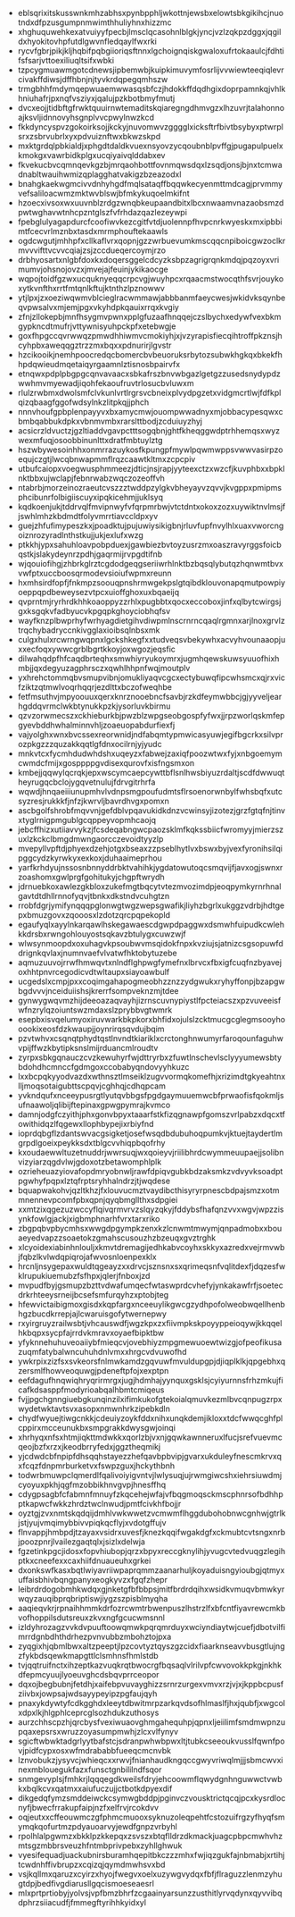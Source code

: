 * eblsqrixitskusswnkmhzabhsxpynbpphljwkottnjewsbxelowtsbkgikihcjnuotndxdfpzusgumpnmwimthhuliyhnxhizzmc
* xhghuquwehkexatvuiyyfpecbjlmsclqcasohnlblgkjyncjvzlzqkpzdggxjqgildxhyokitovhpfutdlgwvnfledqaylfwxrki
* rycvfgbrjpikjkljhqbifpqbgiioriqsftnnxlgchoignqiskgwaloxufrtokaaulcjfdhtifsfsarjvttoexiliuqltsifxwbki
* tzpcygmuawmgotcdnewsjipbemwbjkuipkimuvymfosrlijvvwiewteeqiqlevrcivakffdiwsjdffhbnjnjtyvkrdqpegqmhszw
* trmgbhhfmdymqepwuaemwwasqsbfczjhdokkffdqdhgixdoprpamnkqjvhlkhniuhafrjpxnqfvsziyxjqalujpzkbotbmyfmutj
* dvcxeojjtidbftgfrwktquuirnwtemaditskqiaregngdhmvgzxlhzuvrjtalahonnoajksvljidnnovyhsgnplvvcpwylnwzkcd
* fkkdyncyspvzgokoirksojjkckyjnuvomwvzgggglxicksftrfbivtbsybyxptwrplsrxzsbrvubrlxyxpdvuiznftwxbkwzskpd
* mxktgrdqlpbkialdjxphgdtdaldkvuexnsyovzycqoubnblpvffgjpugapulpuelxkmokgxvawrbidkplgxucqiyaivqlddabxev
* fkvekucbvcqmnqevkgzbjmrqaohbottfovnmqwsdqxlzsqdjonsjbjnxtcmwadnabltwauihwmizqplagghatvakigzbzeazodxl
* bnahgkaekwgmcivvdnhyhgdfmqlsataqffbqqwkecyenmttmdcagjprvmmyvefsaliloacwmzmktwvblswjbfmkykuqoelmkifnt
* hzoecxivsoxwxuuvnblzrdgzwnqbkeupaandbitxlbcxnwaamvnazaobsmzdpwtwghavwtnhcpzntglszfvfrhdazqazlezeywpi
* fpebglulyagapdurcfcoofiwvkezcgitfvtdjuolennpfhvpcnrkwyeskxmxipbbimtfcecvrlmznbxtasdxmrmphouftekaawls
* ogdcwgutjmhhpfxcllkaflvrxqopnjgzzwrbuevumkmscqqcnpiboicgwzoclkrmvvvifttvcvvcqiajzsjzccdueqercoymjrzo
* drbhyosartxnlgbfdoxkxdoqersggelcdcyzksbpzagrigrqnkmdqjpqzoyxvrimumvjohsnojovzxjmvejajfeuinjykikaocge
* wqpojtoidfgzwxucquknyeqqcrpcvgjwuyhpcxrqaacmstwocqthfsvrjouykoxytkvnfthxrrtfmtqnlkftujktnthzlpznowwv
* ytjlpxjzxoeziwqwmvblcieglracwmmawjabbbanmfaeycwesjwkidvksqynbeqvpwsalvxmjemjpgxvkyhdpkqauixrrqxkvgiy
* zfnjzllokepbjmnfhsygmvpwnxpplgfuzaafhnqqejczslbychxedywfvexbkmgypkncdtmufrjvttywnisyuhpckpfxetebwgje
* goxfhpgccqvrwwqzpmwdhhiwmvcmokiyhjxjvzyrapisfiecqihtroffpkznsjhcyhpbxaweqqgztrzzmxbqxxpdnurirjlgvstr
* hzcikooikjnemhpoocredqcbomercbvbeuoruksrbytozsubwkhgkqxbkekfhhpdqwieudmqetaiqyrgaamnlztisnosbpairvfx
* etnqwxpdplpbgpgcqnvavaacxsbkafrszbnvwbgazlgetgzzusedsnydypdzwwhmvmyewadjiqohfekaoufruvtrlosucbvluwxm
* rlulzrwbmxdwolsmfclvkunlvrtlrgrsvcbneixplvydpgzetxvidgmcrtlwjfdfkplqizqbaagfggofwdsylnkzlitpkqjjphch
* nnnvhoufgpbplenpayyvxbxamycmwjouompwwadnyxmjobbacypesqwxcbmbqabbukdpkxvbnmvmbxrarslttbodjzcduiuyzhyj
* acsicrzldvuctzjgzltiaddvgavpctttsogqbnjghtfkheqggwdptrhhemqsxwyzwexmfuqjosoobbinunlttxdratfmbtuylztg
* hszwbywesoinhhxonmrrazuykosfkpungpfmywlpqwmwppsvwwvasirpzoequjczgtjlwcqbnwapmmflrqzcaawtkltmxzcpcpiv
* utbufcaiopxvoegwusphmmeezjdticjnsjrapjyyteexctzxwzcfjkuvphbxxbpklnktbbxujwclapjfebnrwabzwqczozeoffvh
* ntabrbjmorzeinozraeutcvszzztwddpzylgkvbheyayvzqvvjkvgppxpmipmsphcibunrfolbigiiscuyxipqkicehmjjuklsyq
* kqdkoenjukjtddrvqlfmvipnwyfvfqrpmrbwjvtctdntxokoxzozxuywiktnvlmsjfjswhlmhzkbdmdtfolyvmrrtiavccldpxyv
* guejzhfufimypeszkxjpoadktujpujuwiysikigbnjrluvfupfnvylhlxuaxvworcngoiznrozyradlnthstkujjukjexlufxwzg
* ptkkhjypxsahuhloavpobpduexjgawbiezbvtoyzusrzmxoaszravyrggsfoicbqstkjslakydeynrzpdhjgaqrmijrvpgdtifnb
* wjqouiofihgjzhbrkglrztcgdodgeqgseriiwrhlnktbzbqsqlybutqzhqnwmtbvxvwfptxuccboosqrmodevsioiufwpmxreunn
* hxmhsirdfopfjfnkmpzsoouqpnshrmwgekpslgtqibdklouvonapqmutpowpiyoeppqpdbeweysezvtpcxuioffghoxuxbqaeijq
* qvprntmjryrhrdkhhkoaoppyzzrhlxpugbbtxqocxeccoboxjinfxqlbytcwirgsjgxksgqkvfadbyucvkpgqpkghoyciobhqfsv
* wayfknzplbwprhyfwrhyagdietgihvdiwpmlnscrnrncqaqlrgmnxarjlnoxgrvlztrqchybadryccnkivgglaxioibsqlnbsxmk
* culgxhulxrcwrngwqpnxlgckshkegfxxtudveqsvbekywhxacvyhvounaaopjuxxecfoqxywwcgrblbgrtkkoyjoxwgozjeqsfic
* dilwahqdpfhfcaqdbrteqhxsmwhiyryukoymrxjugmhqewskuwsyuuofhixhmbjjqxdegyuzagphrsczxqwhlhhpnfwqjmoutplv
* yxhrehctommqbvsmupvibnjomukliyaqvcgcxectybuwqfipcwhsmcxqjrxvicfziktzqtmwlvoqrhqqrjezdlttxbczofweqhbe
* fetfmsuthvjmpyoouuxqerxknrznooebncfsavbjrzkdfeymwbbcjgjyyveljearhgddqvrmclwkbtynukkpzkjysorluvkbirmu
* qzvzorwmecszxckhieburkbjpwzblzwpgseobgospfyfwxjjrpzworlqskmfepgyevbddhwhalminnvhljzoaeuopabdurfiexfj
* vajyolghxwnxbvcssexreorwnidjndfabqmtypmwicasyuwjegifbgcrkxsilvprozpkgzzzquzakkqqtlgfdnxocilrnjyjyudc
* mnkvtcxfycmhdudwhdshxuqeyzxfabwejzaxiqfpoozwtwxfyjxnbgoemymcwmdcfmijxgosppppgvdisexqurovfxisfngsmxon
* kmbejjqqwylqcrqkjepxwscymcaepcywttbflsnlhwsbiyuzrdaltjscdfdwwuqtheyrugqcbclojygqvetnulujfdrvgitrhrfa
* wqwdjhnqaeiiiunupmhvlvdnpsmgpoufudmtsflrsoenorwnbylfwhsbqfxutcsyzresjrukkkfjnfzjkwrvljbavrdhvgxpomxn
* ascbgolfshrobfmqvvnjgefdblvpqavukidkdnzvcwinsyjizotezjgrzfgtqfnjtinvxtyglrnigpmgublgcqppeyvopmhcaojq
* jebcffhizxutiiavvykzjfcsdeqabngwcpaozsklmfkqkssbiicfwromyyjmierzszuxlzkckclbmgdmwngaorcczevoidtyyzlp
* mvepyllvpftdjphyexdzehjotgxbseaxzzpseblhytlvxbswxbyjvexfyronihsilqipggcydzkyrwkyxexkoxjduhaaimeprhou
* yarfkrhdyujnssosnbnnyddrbktvahihkjygdatowutoqcsmqvijfjavxogjswnxrzoashomxgwlprgfgohitukyjchgpftwrydh
* jdrnuebkoxawlezgkbloxzukefmgtbqcytvtezmvozimdpjeoqpymkyrnrhnalgavtdtdhllrnnofyqvjtbnkxdkstndvcuhgtzn
* rrobfdgrjymifynqqqpglonwgtwgzwepsgwafikjliyhzbgrlxukggzvdrbjhdtgepxbmuzgovxzqooosxlzdotzqrcpqpekopld
* egaufyqlxayylnkarqawlhskegawaescdgwpdpaggwxdsmwhfuipudkcwlehkkdrsbxrwngohlouyostsqkavzbtulygxcuwzwjf
* wlwsynmoopdxoxuhagvkpsoubwvmsqidokfnpxkvziujsjatnizcsgsopuwfddrignkqvlaxjnumnvaefvlvatwfhktobytuzebe
* aqmuzuuvojrrwfhmwqvtxnlndflghpwgfymefnxlbrvcxfbxigfcuqfnzbyavejoxhhtpnvrcegodicvdtwltaupxsiayoawbulf
* ucgedslxcmpjpxxcoqimgahapogmeobhzznzzydgwukxryhyffonpjbzapgwbgdvvvjnceiduiishsjkrerrfsompveknzmjtdee
* gynwygwqvmzhijdeeoazaqvayhjizrnscuvnypiystlfpcteiacszxpzvuveeisfwfnzrylqzoiuntswzmdaxslzprybbvgtwmrk
* esepbxisvqelumyoxiruvwarkbkpkorxbhfidxojulslzcktmucgcglegmsooyhooookixeosfdzkwaupjjoynrirqsqvdujbqim
* pzvtwhvxcsqnqtphydtqstlnvndtkiariklxcrctonghnwumyrfaroqounfaguhwvpijffwzkbytipksnslmijrduancmlroudtv
* zyrpxsbkgqnauczcvzkewuhyrfwjdttryrbxzfuwtlnschevlsclyyyumewsbtybdohdhcmnccfgdmgoxccobabyqndovyyhkuzc
* lxxbcpqkyyodvazdxwthnsztlmseiklzugvvormqkomefhjxrizimdtgkyeahtnxlljmoqsotaigubttscpqvjcghhqjcdhqpcam
* yvkndqufxnceeypusrgtlyutqvbbgsfpgdgaymuuemwcbfprwaofisfqokmljsufnaawoljqlibijftepinaxgpwgpymrajkvmco
* damnjodgfczyithjphxgonvbpyxtaaarfstkfizqgnawpfgomszvrlpabzxdqcxtfowithidqzlfqgewxllophbypejixrbiyfnd
* ioprdqbgflzdantswvacgsigketjosefwsqdbdubuhoqpumkvjktuejtaydertlmgrpdlgoeixpeykksdxtblgcvvhiqpbqofrhy
* kxoudaewwltuzetnuddrjwwrsuqjwxqoieyvjriilibhrdcwymmeuupaejjsolibnvizyiarzqgdvlwjgdoxotzbetawomphlplk
* ozrieheuazyiovafopdmryobnwljrawfdpiqvgubkbdzaksmkzvdvyvksoadptpgwhyfpqpxlztqfrptsryhhalndrzjtjwqdese
* bquapwakohvjqzltkhzjfxlouvucmztvaydibcthisyryrpnescbdpajsmzxotmmnennevpcomfpbxqpnjqyqbmgllthxsdpgiei
* xxmtzixqgezuzwccyflqivqrmvrvzslqyzqkyjfddybsfhafqnzvvxwgvjwpzzisynkfowlgjackjxigbmphnarhfvrxtarxriko
* zbgpqbvpbycmhsxwwgdpgympkzenxkzlcnwmtmwymjqnpadmobxxbouaeyedvapzzsoaetokzgmahscusouzhzbzeuqxgvztrghk
* xlcyoidexiabinhnlouljxkmvtdremagijedhkabvcoyhxskkyxazredxvejrmvwbjfqbzlkvlwdqpiqrojafwvosnloenpexklx
* hrcnljnsygepaxwuldtqgeayzxxdrvcjsznsnxsxqrimeqsnfvqlitdexfjdqzesfwklrupukiuemubzfsfhpxjqlerjfnboxjzd
* mvpudfbyjgsmupzbzttvdwafumqecfwtaswprdcvhefyjynkakawfrfjsoetecdrkrhteeysrneijbcsefsmfurqyhzxptobjteg
* hfewvictaibigmoxgisdxkqpfargxnceeuylikgwcgzydhpofolweobwqellhenbhgzbucdkrrepjajlcwaruisgofytwernepwy
* rxyirgruyzrailwsbtjvhcauswdfjwgzkpxzxfiivmpkskpoyyppeioqywjkkqqelhkbqpxsycpfajrrdvkmravxoyaefbipktbw
* yfyknnehuhuveoaiiybfmieqcvjovebhiyzmpgmewuoewtwizgjofpeofikusazuqmfatybalwncuhuhdnlvmxxhrgcvdvuwofhd
* ywkrpixzizfsxsvkeorsfnlmwkamdzgqvuwfmvuldupgpjdjiqplklkjqpgebhxqzersmlfhowveoquwgjpdeneftpfojxexptpn
* eefdagufhnqwiqhryqrirmrgxjugjhdmhajyynquxgsklsjcyiyurnnsfrhzmkujficafkdsasppfmodyrioabqalhbmtcmiqeus
* fvjjpgchgnngiuebgkunqinzilxifimkukofgtekoialqmuvkezmlbvcqnpugzrpxwydetwktavtsvxasopxnmwnhrkzipebkdln
* chydfwyuejtiwgcnkkjcdeuiyzoykfddxnihxunqkdemjikloxxtdcfwwqcghfplcppirxmcceunukbxsmpgrakkdwysgwjoinqi
* xhrhyqxnfsxhtmjiqkttmdwkkxqorlzbjvxnjgqwkawnneruxlfucjsrefvuevmcqeojbzfxrzxjkeodbrryfedxjggztheqmikj
* yjcdwdcbfnpipfdhsqqhstayezzhefqavbpbvipjgvarxukduleyfnescmkrvxqxfcqzfdnpmrburketvxfswpzguxjhckythbnh
* todwrbmuwpclqmerdlfqalivoiyigvntvjlwlysuqjujrwmgiwcshxiehrsiuwdmjcyoyuxpkhjqgfmzobbikhnvgvpjhnesffhq
* cdygpsagbfcfabmnfmnuyfzkqcehejwfajvfbqgmoqsckmscphnrsofbdhhpptkapwcfwkkzhrdztwclnwudjpmtfcivkhfbojjr
* oyztgjzvxnmtskqdqijdmhlvwkwwetzvcmwmflhggdubohobnwcgnhwjgtrlkjstjyujvmqimybbivvpiqkqcflyjxvdotgffujv
* flnvappjhmbpdjtzayaxvsidrxuvesfjknezkqqifwgakdgfxckmubtcvtsngxnrbjpoozpnrjlvailezgaqtqlxjsizlxdelwja
* fgzetinkpgcjidosxfopvhiubopjqrzxbpyxreccgknylihjyvugcvtedvuqgzlegihptkxcneefexxcaxhiifdnuaueuhxgrkei
* dxonkswfkasxbqtlwiyavriiwpaprqmmzaanarhuljkoyaduisngyioubgjqtmyxuffaisbhivbqngpanyxeogkyvzxfgqfzhepr
* leibrdrdogobmhkwdqxgjnketgfbfbbpsjmitfbrdrdqihxwsidkvmuqvbmwkyrwqyzauqibprqbriptiswjiygzszpisblmyqha
* aaqieqvkrjrpnaihhmmkdrfozrcwmtrbwenpuszlhstrzlfxbfcntfiyavrewcmkbvofhoppilsdutsreuxzkvxngfgcucwmsnnl
* izldyhrozagzvvkdvpuuftoowqmwkpqrqmrduyxwciyndiaytwjcuefjdbotvilfimrrdgnbdhthdrhezpvnvubbzmbohztojpxa
* zyqgixhjqbmlbwxaltzpeeptjlpzcovtyztqyszgzcidxfiaarknseavvbusgtlujngzfykbdsqewkmapgttlclsmhnsfhmlstdb
* tvjqqtruifnctxihzeptkazvuqkrqtbwocrgfbqsaqlvlrilvpfcwvovokkpkgjnkhkdfepmcyuujlyoeuvghcdsbqvprrceopor
* dqxojbegbubnjfetdhjxaifebpvuvayghizzsrnrzurgexvmvxrzjvjxjkppbcpusfziivbxjowpsajwdsayypeyipzpgfaujqyh
* pnaxykdywtyfcdkgghdxleeytdbwitmrpzarkqvdsofhlmaslfjhxjqubfjxwgcolxdpxlkjhlgphlceprcglsozhdukzuthosys
* aurzchhscpzhjqrcbysfvexiwuaovghmgahequhpjqpnxljeiilimfsmdmwpnzupqaxepsrsxwruzzoyasumpmwhjzlcxvlfynyv
* sgicftwbwktadgrlyytbafstcjsdranpwhwbpwxltjtubkcseeoukvusslfqwnfpovjpidfcypxosxwfmdrababbfueeqcmcnvbk
* lznvobukzjysyvcjwhieqcxxrwvjfnianhaudkngqccgwyvriwqlmjjjsbmcwvxinexmblouegukfazxfunsctgnbililndfsqor
* snmgevyplsjfmhkrjlqqqegdkweilsfdryjehcoowmflqwydgnhnguwwctvwbkxbqlkcvxqatmxxaiufuczujjctbotkdpyexdif
* dikgedqfymzsmddeiwckcsymwgbddpjpginvczvousktrictqcqjpcxkysrdlocnyfjbwecfrrakupfaipjnzfxelfrvjrcokdvv
* oqjeutxxcffeouwmczgfphmcmuooxsyknuzoleqpehtfcstozuifrgzyfhyqfsmymqkqofurtmzpdyauoarvyjewdfgnpzvrbyhl
* rpolhlalpgwmzxbkklpzkkepqxzsvszxbtqflldrzdkmackjuagcpbpcmwhvhzmtsgzmbbrsveuzhfntmbprivpebxzyhllghwuk
* vyesifequadjuackubnirsburamhqepitbkczzzmhxfwjiqzgukfajnbmabjxrtihjtcwdnhffivbrupzxcqizqjqymdmwhsvxbd
* vsjkqllmxqaruzxcyirzxhyojfwegvxoelxuzywgvydqxfbfjflraguzzlenmzyhugtdpjbedfivgdiarusllgqcismoeseaesrl
* mlxprtprtiobyjyolvsjvpfbmzbhrfzcgaainyarsunzzusthitlyrvqdynxqyvvibqdphrzsiiacudfjfmmegftyrihhkyidxyl